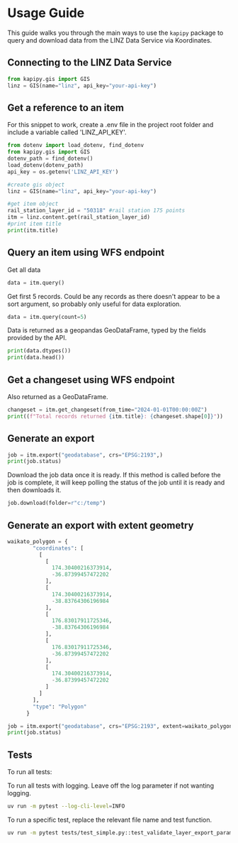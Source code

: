 # Usage Guide

This guide walks you through the main ways to use the `kapipy` package to query and download data from the LINZ Data Service via Koordinates.

## Connecting to the LINZ Data Service

```python
from kapipy.gis import GIS
linz = GIS(name="linz", api_key="your-api-key")
```

## Get a reference to an item  

For this snippet to work, create a .env file in the project root folder and include a variable called 'LINZ_API_KEY'.  

```python
from dotenv import load_dotenv, find_dotenv
from kapipy.gis import GIS
dotenv_path = find_dotenv()
load_dotenv(dotenv_path)
api_key = os.getenv('LINZ_API_KEY')

#create gis object
linz = GIS(name="linz", api_key="your-api-key")

#get item object
rail_station_layer_id = "50318" #rail station 175 points
itm = linz.content.get(rail_station_layer_id)
#print item title
print(itm.title)
```

## Query an item using WFS endpoint  

Get all data  
```python  
data = itm.query()
```

Get first 5 records. Could be any records as there doesn't appear to be a sort argument, so probably only useful for data exploration.  
```python
data = itm.query(count=5)
```

Data is returned as a geopandas GeoDataFrame, typed by the fields provided by the API.  
```python
print(data.dtypes())
print(data.head())
```

## Get a changeset using WFS endpoint  

Also returned as a GeoDataFrame.
```python
changeset = itm.get_changeset(from_time="2024-01-01T00:00:00Z")
print((f"Total records returned {itm.title}: {changeset.shape[0]}"))
```

## Generate an export  

```python
job = itm.export("geodatabase", crs="EPSG:2193",)
print(job.status)
```
Download the job data once it is ready. If this method is called before the job is complete, it will keep polling the status of the job until it is ready and then downloads it.  
```python
job.download(folder=r"c:/temp")
```

## Generate an export with extent geometry  

```python
waikato_polygon = {
        "coordinates": [
          [
            [
              174.30400216373914,
              -36.87399457472202
            ],
            [
              174.30400216373914,
              -38.83764306196984
            ],
            [
              176.83017911725346,
              -38.83764306196984
            ],
            [
              176.83017911725346,
              -36.87399457472202
            ],
            [
              174.30400216373914,
              -36.87399457472202
            ]
          ]
        ],
        "type": "Polygon"
      }

job = itm.export("geodatabase", crs="EPSG:2193", extent=waikato_polygon,)
print(job.status)
```

## Tests  

To run all tests:  

To run all tests with logging. Leave off the log parameter if not wanting logging.  
```bash
uv run -m pytest --log-cli-level=INFO
```  

To run a specific test, replace the relevant file name and test function.  
```bash
uv run -m pytest tests/test_simple.py::test_validate_layer_export_params --log-cli-level=INFO
```  